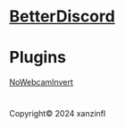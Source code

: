 # [BetterDiscord](https://github.com/BetterDiscord/BetterDiscord)

# Plugins
[NoWebcamInvert](https://github.com/xanzinfl/BetterDiscord/blob/main/Plugins/NoWebcamInvert/NoWebcamInvert.plugin.js)

#
Copyright© 2024 xanzinfl

